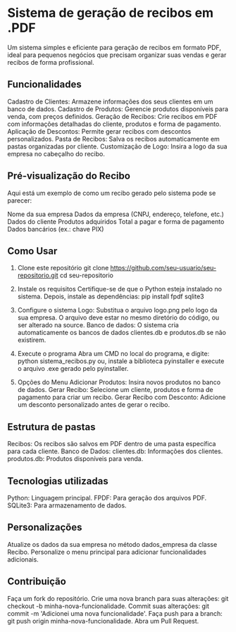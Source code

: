 # Sistema de geração de recibos em .PDF

Um sistema simples e eficiente para geração de recibos em formato PDF, ideal para pequenos negócios que precisam organizar suas vendas e gerar recibos de forma profissional.

## Funcionalidades

Cadastro de Clientes: Armazene informações dos seus clientes em um banco de dados.
Cadastro de Produtos: Gerencie produtos disponíveis para venda, com preços definidos.
Geração de Recibos: Crie recibos em PDF com informações detalhadas do cliente, produtos e forma de pagamento.
Aplicação de Descontos: Permite gerar recibos com descontos personalizados.
Pasta de Recibos: Salva os recibos automaticamente em pastas organizadas por cliente.
Customização de Logo: Insira a logo da sua empresa no cabeçalho do recibo.

## Pré-visualização do Recibo

Aqui está um exemplo de como um recibo gerado pelo sistema pode se parecer:

Nome da sua empresa
Dados da empresa (CNPJ, endereço, telefone, etc.)
Dados do cliente
Produtos adquiridos
Total a pagar e forma de pagamento
Dados bancários (ex.: chave PIX)

## Como Usar

1. Clone este repositório
git clone https://github.com/seu-usuario/seu-repositorio.git
cd seu-repositorio

2. Instale os requisitos
Certifique-se de que o Python esteja instalado no sistema. Depois, instale as dependências:
pip install fpdf sqlite3

3. Configure o sistema
Logo: Substitua o arquivo logo.png pelo logo da sua empresa. O arquivo deve estar no mesmo diretório do código, ou ser alterado na source.
Banco de dados: O sistema cria automaticamente os bancos de dados clientes.db e produtos.db se não existirem.

4. Execute o programa
Abra um CMD no local do programa, e digite:
python sistema_recibos.py
ou, instale a biblioteca pyinstaller e execute o arquivo .exe gerado pelo pyinstaller.

5. Opções do Menu
Adicionar Produtos: Insira novos produtos no banco de dados.
Gerar Recibo: Selecione um cliente, produtos e forma de pagamento para criar um recibo.
Gerar Recibo com Desconto: Adicione um desconto personalizado antes de gerar o recibo.

## Estrutura de pastas
Recibos: Os recibos são salvos em PDF dentro de uma pasta específica para cada cliente.
Banco de Dados:
clientes.db: Informações dos clientes.
produtos.db: Produtos disponíveis para venda.

## Tecnologias utilizadas
Python: Linguagem principal.
FPDF: Para geração dos arquivos PDF.
SQLite3: Para armazenamento de dados.

## Personalizações
Atualize os dados da sua empresa no método dados_empresa da classe Recibo.
Personalize o menu principal para adicionar funcionalidades adicionais.

## Contribuição

Faça um fork do repositório.
Crie uma nova branch para suas alterações: git checkout -b minha-nova-funcionalidade.
Commit suas alterações: git commit -m 'Adicionei uma nova funcionalidade'.
Faça push para a branch: git push origin minha-nova-funcionalidade.
Abra um Pull Request.
